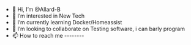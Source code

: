 - 👋 Hi, I’m @Allard-B
- 👀 I’m interested in New Tech
- 🌱 I’m currently learning Docker/Homeassist
- 💞️ I’m looking to collaborate on Testing software, i can barly program
- 📫 How to reach me --------

<!---
Allard-B/Allard-B is a ✨ special ✨ repository because its `README.md` (this file) appears on your GitHub profile.
You can click the Preview link to take a look at your changes.
--->
